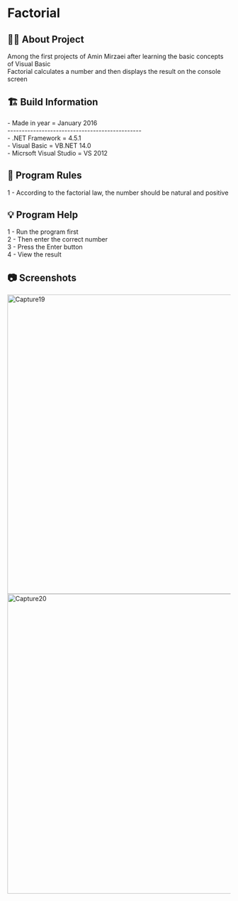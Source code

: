 # Factorial

<h2> 👨‍💻 About Project</h2>
Among the first projects of Amin Mirzaei after learning the basic concepts of Visual Basic <br />
Factorial calculates a number and then displays the result on the console screen <br />

<h2> 🏗 Build Information</h2>
- Made in year = January 2016 <br />
----------------------------------------------- <br />
- .NET Framework =  4.5.1 <br />
- Visual Basic = VB.NET 14.0 <br />
- Micrsoft Visual Studio = VS 2012 <br />


<h2> 📜 Program Rules</h2>
1 - According to the factorial law, the number should be natural and positive <br />

<h2> 💡 Program Help</h2>
1 - Run the program first<br />
2 - Then enter the correct number<br />
3 - Press the Enter button<br />
4 - View the result

<h2>📷 Screenshots</h2>
<img width="674" alt="Capture19" src="https://github.com/user-attachments/assets/7ea7029a-1d10-4367-afc5-9d82614b9456">
<img width="675" alt="Capture20" src="https://github.com/user-attachments/assets/45b7c320-3cc5-4542-8fcb-759c361737ab">
